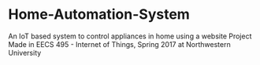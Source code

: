 # Home-Automation-System

An IoT based system to control appliances in home using a website
Project Made in EECS 495 - Internet of Things, Spring 2017 at Northwestern University
